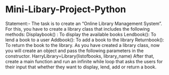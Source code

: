 # Mini-Libary-Project-Python
Statement:- The task is to create an “Online Library Management System”. For this, you have to create a library class that includes the following methods:  Displaybook() : To display the available books Lendbook(): To lend a book to a user Addbook(): To add a book to the library Returnbook(): To return the book to the library. As you have created a library class, now you will create an object and pass the following parameters in the constructor.  HarryLibrary=Library(listofbooks, library_name)  After that, create a main function and run an infinite while loop that asks the users for their input that whether they want to display, lend, add or return a book.
